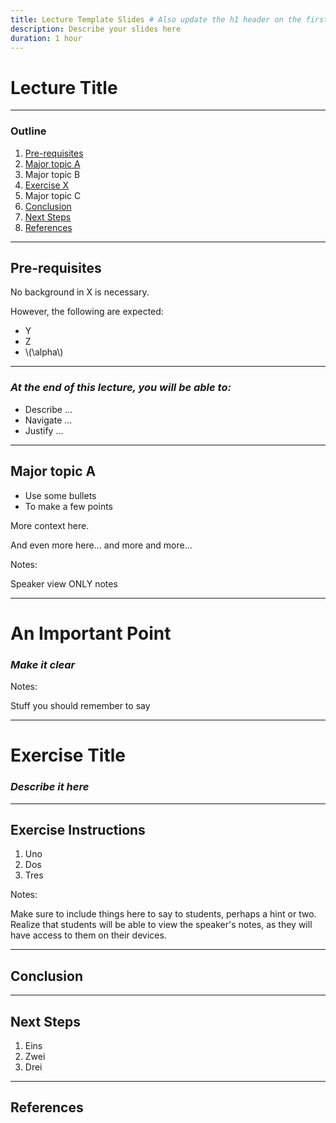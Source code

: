 ```yaml
---
title: Lecture Template Slides # Also update the h1 header on the first slide to the same name
description: Describe your slides here
duration: 1 hour
---
```


# Lecture Title

---

### Outline

<!--
You can reference slides within this presentation like [this other slide](#at-the-end-of-this-lecture-you-will-be-able-to) by use of the header title.

Please make your lecture precise.

- Limit the main points in a lecture to five or fewer.
- Create effective visuals, analogies, demonstrations, and examples to reinforce the main points.
  {TAs and the Parity design team can assist! Please let us know marking an item here as `TODO`}
- Emphasize your objectives and key points in the beginning, as you get to them, and as a summary at the end.

-->

<pba-flex center>

1. [Pre-requisites](#pre-requisites)
1. [Major topic A](#major-topic-a)
1. Major topic B
1. [Exercise X](#exercise-title)
1. Major topic C
1. [Conclusion](#conclusion)
1. [Next Steps](#next-steps)
1. [References](#references)

</pba-flex>

---

## Pre-requisites

No background in X is necessary.

However, the following are expected:

<pba-flex center>

- Y
- Z
- \\(\alpha\\)

</pba-flex>

---

### _At the end of this lecture, you will be able to:_

<!-- TODO: fill this in  -->

<pba-flex center>

- Describe ...
- Navigate ...
- Justify ...

</pba-flex>

---

## Major topic A

<pba-flex center>

- Use some bullets
- To make a few points

</pba-flex>

More context here.

And even more here... and more and more...

Notes:

Speaker view ONLY notes

---

# An Important Point

### _Make it clear_ <!-- .element: class="fragment" -->

Notes:

Stuff you should remember to say

---

# Exercise Title

### _Describe it here_

---

## Exercise Instructions

<!--
Detail what you want students to do in your exercise
Most exercises are less than 15 minuets in length.
-->

<pba-flex center>

1. Uno
1. Dos
1. Tres

</pba-flex>

Notes:

Make sure to include things here to say to students, perhaps a hint or two.
Realize that students will be able to view the speaker's notes, as they will have access to them on their devices.

---

## Conclusion

<!-- Summarize what we just learned, and put it in the bigger picture of what the Academy and Web3 are all about. -->

---

## Next Steps

<!--
Compile a list of:
- topics not covered here but students should consider learning about independently
- examples of the concepts covered in this lesson applied to a project, to case-study
- useful resources related to the lesson

- Reference other slides/materials by relative directory in this repo, like the [copy-paste slide templates](../../content-templates/slides/copy-paste-reveal-template-slides.md)
-->

<pba-flex center>

1. Eins
1. Zwei
1. Drei

</pba-flex>

---

## References

<!--
Compile an **annotated** list of URLs to source material referenced in making these lessons.
Ideally this is exhaustive, it can be cleaned up before delivery to students, but must include _why_ a reference is used.
For example:

- [ss58-registry](https://github.com/paritytech/ss58-registry) - A list of known SS58 account types as an enum, typically used by the Polkadot, Kusama or Substrate ecosystems.
- [wiki on parathreads](https://wiki.polkadot.network/docs/learn-parathreads) - A description of the parathread model.
-->
